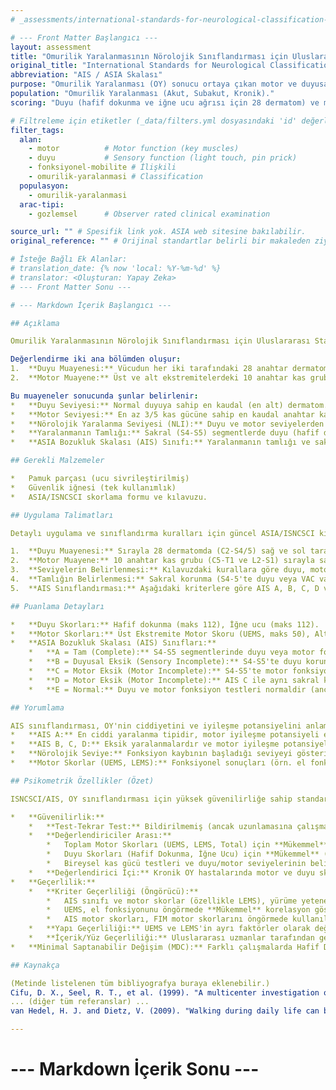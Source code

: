 ```yaml
---
# _assessments/international-standards-for-neurological-classification-of-spinal-cord-injury.md

# --- Front Matter Başlangıcı ---
layout: assessment
title: "Omurilik Yaralanmasının Nörolojik Sınıflandırması için Uluslararası Standartlar (ASIA Bozukluk Skalası)" # Türkçe'ye çevrilmiş başlık
original_title: "International Standards for Neurological Classification of Spinal Cord Injury (ASIA Impairment Scale)"
abbreviation: "AIS / ASIA Skalası"
purpose: "Omurilik Yaralanması (OY) sonucu ortaya çıkan motor ve duyusal bozukluğu sınıflandırır."
population: "Omurilik Yaralanması (Akut, Subakut, Kronik)."
scoring: "Duyu (hafif dokunma ve iğne ucu ağrısı için 28 dermatom) ve motor (10 anahtar kas grubu) muayenesine dayanır. Nörolojik seviye (duyu ve motor) belirlenir. Yaralanmanın tam (AIS A) veya eksik (AIS B, C, D) olup olmadığı ve eksikse derecesi sınıflandırılır. AIS E normal muayeneyi gösterir."

# Filtreleme için etiketler (_data/filters.yml dosyasındaki 'id' değerleri kullanılacak)
filter_tags:
  alan:
    - motor          # Motor function (key muscles)
    - duyu           # Sensory function (light touch, pin prick)
    - fonksiyonel-mobilite # İlişkili
    - omurilik-yaralanmasi # Classification
  populasyon:
    - omurilik-yaralanmasi
  arac-tipi:
    - gozlemsel      # Observer rated clinical examination

source_url: "" # Spesifik link yok. ASIA web sitesine bakılabilir.
original_reference: "" # Orijinal standartlar belirli bir makaleden ziyade ASIA/ISCoS tarafından yayınlanır ve güncellenir.

# İsteğe Bağlı Ek Alanlar:
# translation_date: {% now 'local: %Y-%m-%d' %}
# translator: <Oluşturan: Yapay Zeka>
# --- Front Matter Sonu ---

# --- Markdown İçerik Başlangıcı ---

## Açıklama

Omurilik Yaralanmasının Nörolojik Sınıflandırması için Uluslararası Standartlar (ISNCSCI), genellikle ASIA Bozukluk Skalası (AIS) olarak bilinir, omurilik yaralanması (OY) sonrası ortaya çıkan nörolojik defisitlerin ciddiyetini ve seviyesini standart bir şekilde sınıflandırmak için uluslararası kabul görmüş bir sistemdir. American Spinal Injury Association (ASIA) ve International Spinal Cord Society (ISCoS) tarafından geliştirilmiş ve periyodik olarak güncellenmektedir. Bu sınıflandırma, hastanın prognozunu tahmin etmek, tedavi kararlarına rehberlik etmek ve araştırma çalışmalarında tutarlılığı sağlamak için kritik öneme sahiptir.

Değerlendirme iki ana bölümden oluşur:
1.  **Duyu Muayenesi:** Vücudun her iki tarafındaki 28 anahtar dermatomda hafif dokunma (pamukla) ve iğne ucu ağrısı (güvenlik iğnesiyle) duyusu 3 puanlık bir skala (0=yok, 1=bozuk/azalmış, 2=normal) ile değerlendirilir. Ayrıca anal mukokutanöz bileşkede (S4-S5) derin anal basınç (DAP) ve istemli anal kontraksiyon (VAC) varlığı kontrol edilir.
2.  **Motor Muayene:** Üst ve alt ekstremitelerdeki 10 anahtar kas grubunun (her iki tarafta) istemli kas gücü, 6 puanlık bir skala (0=tam paralizi, 5=normal güç) ile manuel kas testi (MMT) prensiplerine göre değerlendirilir.

Bu muayeneler sonucunda şunlar belirlenir:
*   **Duyu Seviyesi:** Normal duyuya sahip en kaudal (en alt) dermatom.
*   **Motor Seviyesi:** En az 3/5 kas gücüne sahip en kaudal anahtar kas grubu (bir üstündeki kas grubunun 5/5 olması şartıyla).
*   **Nörolojik Yaralanma Seviyesi (NLI):** Duyu ve motor seviyelerden daha sefalad (daha üstte) olanı.
*   **Yaralanmanın Tamlığı:** Sakral (S4-S5) segmentlerde duyu (hafif dokunma, iğne ucu, DAP) veya motor (VAC) fonksiyonun varlığına göre belirlenir.
*   **ASIA Bozukluk Skalası (AIS) Sınıfı:** Yaralanmanın tamlığı ve sakral korunumun altındaki motor fonksiyona göre A'dan E'ye kadar sınıflandırılır.

## Gerekli Malzemeler

*   Pamuk parçası (ucu sivrileştirilmiş)
*   Güvenlik iğnesi (tek kullanımlık)
*   ASIA/ISNCSCI skorlama formu ve kılavuzu.

## Uygulama Talimatları

Detaylı uygulama ve sınıflandırma kuralları için güncel ASIA/ISNCSCI kılavuzuna başvurulmalıdır. Eğitimli bir klinisyen tarafından yapılmalıdır.

1.  **Duyu Muayenesi:** Sırayla 28 dermatomda (C2-S4/5) sağ ve sol tarafta hafif dokunma ve iğne ucu ağrısı test edilir. Hastanın gözleri kapalı olabilir. Referans olarak genellikle hastanın yüzündeki normal duyu kullanılır. Her dermatom 0, 1 veya 2 olarak puanlanır. S4-5 dermatomunda duyu ve derin anal basınç (DAP) ayrıca test edilir.
2.  **Motor Muayene:** 10 anahtar kas grubu (C5-T1 ve L2-S1) sırayla sağ ve sol tarafta test edilir. Kas gücü 0-5 arası puanlanır. Test edilemeyen kaslar 'NT' olarak işaretlenir. İstemsiz anal kontraksiyon (VAC) varlığı/yokluğu kaydedilir.
3.  **Seviyelerin Belirlenmesi:** Kılavuzdaki kurallara göre duyu, motor ve nörolojik yaralanma seviyeleri belirlenir.
4.  **Tamlığın Belirlenmesi:** Sakral korunma (S4-5'te duyu veya VAC varlığı) olup olmadığına bakılır. Yoksa yaralanma tam (Complete), varsa eksiktir (Incomplete).
5.  **AIS Sınıflandırması:** Aşağıdaki kriterlere göre AIS A, B, C, D veya E olarak sınıflandırılır.

## Puanlama Detayları

*   **Duyu Skorları:** Hafif dokunma (maks 112), İğne ucu (maks 112).
*   **Motor Skorları:** Üst Ekstremite Motor Skoru (UEMS, maks 50), Alt Ekstremite Motor Skoru (LEMS, maks 50), Toplam Motor Skoru (maks 100).
*   **ASIA Bozukluk Skalası (AIS) Sınıfları:**
    *   **A = Tam (Complete):** S4-S5 segmentlerinde duyu veya motor fonksiyon yoktur (DAP veya VAC yok).
    *   **B = Duyusal Eksik (Sensory Incomplete):** S4-S5'te duyu korunmuştur (hafif dokunma, iğne ucu veya DAP), ancak motor fonksiyon (VAC dahil) NLI'nin üç seviyesinden daha aşağıda korunmamıştır.
    *   **C = Motor Eksik (Motor Incomplete):** S4-S5'te motor fonksiyon korunmuştur (VAC VAR veya sakral duyu korunmuş VE NLI'nin üç seviyesinden daha aşağıda istemli motor fonksiyon var). NLI'nin altındaki anahtar kasların yarısından fazlasının kas gücü 3'ten azdır (<3/5).
    *   **D = Motor Eksik (Motor Incomplete):** AIS C ile aynı sakral korunum kriterleri geçerlidir. NLI'nin altındaki anahtar kasların en az yarısının kas gücü 3 veya daha fazladır (≥3/5).
    *   **E = Normal:** Duyu ve motor fonksiyon testleri normaldir (ancak kişide daha önce OY öyküsü vardır).

## Yorumlama

AIS sınıflandırması, OY'nin ciddiyetini ve iyileşme potansiyelini anlamada temel bir araçtır.
*   **AIS A:** En ciddi yaralanma tipidir, motor iyileşme potansiyeli en düşüktür.
*   **AIS B, C, D:** Eksik yaralanmalardır ve motor iyileşme potansiyeli vardır. İyileşme potansiyeli genellikle D > C > B şeklindedir.
*   **Nörolojik Seviye:** Fonksiyon kaybının başladığı seviyeyi gösterir.
*   **Motor Skorlar (UEMS, LEMS):** Fonksiyonel sonuçları (örn. el fonksiyonu, yürüme kapasitesi) öngörmede AIS sınıfından daha hassas olabilirler. UEMS ve LEMS'in ayrı ayrı değerlendirilmesinin toplam motor skordan daha öngörücü olduğu bulunmuştur (Marino et al, 2004).

## Psikometrik Özellikler (Özet)

ISNCSCI/AIS, OY sınıflandırması için yüksek güvenilirliğe sahip standart bir araç olarak kabul edilir.

*   **Güvenilirlik:**
    *   **Test-Tekrar Test:** Bildirilmemiş (ancak uzunlamasına çalışmalarda kullanılır).
    *   **Değerlendiriciler Arası:**
        *   Toplam Motor Skorları (UEMS, LEMS, Total) için **Mükemmel** (ICC = 0.95 - 1.00).
        *   Duyu Skorları (Hafif Dokunma, İğne Ucu) için **Mükemmel** (ICC = 0.86 - 0.99).
        *   Bireysel kas gücü testleri ve duyu/motor seviyelerinin belirlenmesinde **Yeterli** ile **Mükemmel** arasında uyum (Kappa = 0.65 - 0.99).
    *   **Değerlendirici İçi:** Kronik OY hastalarında motor ve duyu skorları için **Mükemmel** (ICC = 0.76 - 0.99).
*   **Geçerlilik:**
    *   **Kriter Geçerliliği (Öngörücü):**
        *   AIS sınıfı ve motor skorlar (özellikle LEMS), yürüme yeteneğini (örn. WISCI II skoru, yürüme hızı, 6MWT) öngörmede güçlü bir ilişki gösterir. Korelasyonlar genellikle **Yeterli** ile **Mükemmel** arasındadır, özellikle kronik dönemde ve AIS D hastalarında daha güçlüdür.
        *   UEMS, el fonksiyonunu öngörmede **Mükemmel** korelasyon gösterir (r = 0.79 - 0.83).
        *   AIS motor skorları, FIM motor skorlarını öngörmede kullanılır.
    *   **Yapı Geçerliliği:** UEMS ve LEMS'in ayrı faktörler olarak değerlendirilmesi, toplam motor skordan daha iyi bir yapısal uyum göstermiştir.
    *   **İçerik/Yüz Geçerliliği:** Uluslararası uzmanlar tarafından geliştirilmiş ve kabul görmüştür. Standart nörolojik muayeneye dayanır.
*   **Minimal Saptanabilir Değişim (MDC):** Farklı çalışmalarda Hafif Dokunma için 4.1-13.0 puan, İğne Ucu için 5.9-7.8 puan, UEMS için 2.0 puan, Toplam Motor Skoru için 1 puan (kronik) gibi değerler bildirilmiştir.

## Kaynakça

(Metinde listelenen tüm bibliyografya buraya eklenebilir.)
Cifu, D. X., Seel, R. T., et al. (1999). "A multicenter investigation of age-related differences in lengths of stay, hospitalization charges, and outcomes for a matched tetraplegia sample." Archives of physical medicine and rehabilitation 80(7): 733-740.
... (diğer tüm referanslar) ...
van Hedel, H. J. and Dietz, V. (2009). "Walking during daily life can be validly and responsively assessed in subjects with a spinal cord injury." Neurorehabil Neural Repair 23(2): 117-124.

---
```

# --- Markdown İçerik Sonu ---